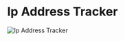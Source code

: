 # Ip Address Tracker
![Ip Address Tracker](https://github.com/heba516/ip-address-tracker/actions/workflows/deploy-vite-project.yml/badge.svg)
